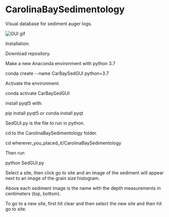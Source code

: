 # CarolinaBaySedimentology

Visual database for sediment auger logs.

![GUI gif](https://github.com/mlundine/CarolinaBaySedimentology/blob/main/SedGUI.gif)

Installation:

Download repository.

Make a new Anaconda environment with python 3.7

conda create --name CarBaySedGUI python=3.7

Activate the environment.

conda activate CarBaySedGUI

install pyqt5 with:

pip install pyqt5 or conda install pyqt

SedGUI.py is the file to run in python.

cd to the CarolinaBaySedimentology folder.

cd wherever_you_placed_it/CarolinaBaySedimentology

Then run

python SedGUI.py 

Select a site, then click go to site and an image of the sediment will appear next to an image of the grain size histogram.

Above each sediment image is the name with the depth measurements in centimeters (top, bottom).

To go to a new site, first hit clear and then select the new site and then hit go to site.
